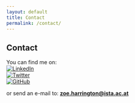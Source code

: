 ```yaml
---
layout: default
title: Contact
permalink: /contact/
---
```


## Contact


You can find me on:  
[![LinkedIn](https://img.shields.io/badge/LinkedIn-0077B5?style=for-the-badge&logo=linkedin&logoColor=white)](https://www.linkedin.com/in/zoeharrington/)  
[![Twitter](https://img.shields.io/badge/Twitter-1DA1F2?style=for-the-badge&logo=twitter&logoColor=white)](https://twitter.com/zoeharring10)  
[![GitHub](https://img.shields.io/badge/GitHub-zpmh-green?logo=github&logoColor=white&style=for-the-badge)](https://github.com/zpmh)
  
or send an e-mail to: **zoe.harrington@ista.ac.at**


